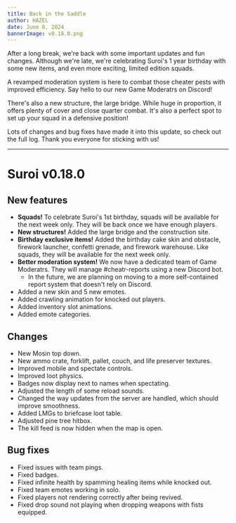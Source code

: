 ```yaml
---
title: Back in the Saddle
author: HAZEL
date: June 8, 2024
bannerImage: v0.18.0.png
---
```

After a long break, we're back with some important updates and fun changes. Although we're late, we're celebrating Suroi's 1 year birthday with some new items, and even more exciting, limited edition squads.

A revamped moderation system is here to combat those cheater pests with improved efficiency. Say hello to our new Game Moderatrs on Discord!

There's also a new structure, the large bridge. While huge in proportion, it offers plenty of cover and close quarter combat. It's also a perfect spot to set up your squad in a defensive position!

Lots of changes and bug fixes have made it into this update, so check out the full log. Thank you everyone for sticking with us!
***
# Suroi v0.18.0

## New features
- **Squads!** To celebrate Suroi's 1st birthday, squads will be available for the next week only. They will be back once we have enough players.
- **New structures!** Added the large bridge and the construction site.
- **Birthday exclusive items!** Added the birthday cake skin and obstacle, firework launcher, confetti grenade, and firework warehouse. Like squads, they will be available for the next week only.
- **Better moderation system!** We now have a dedicated team of Game Moderatrs. They will manage #cheatr-reports using a new Discord bot.
  - In the future, we are planning on moving to a more self-contained report system that doesn't rely on Discord.
- Added a new skin and 5 new emotes.
- Added crawling animation for knocked out players.
- Added inventory slot animations.
- Added emote categories.

## Changes
- New Mosin top down.
- New ammo crate, forklift, pallet, couch, and life preserver textures.
- Improved mobile and spectate controls.
- Improved loot physics.
- Badges now display next to names when spectating.
- Adjusted the length of some reload sounds.
- Changed the way updates from the server are handled, which should improve smoothness.
- Added LMGs to briefcase loot table.
- Adjusted pine tree hitbox.
- The kill feed is now hidden when the map is open.

## Bug fixes
- Fixed issues with team pings.
- Fixed badges.
- Fixed infinite health by spamming healing items while knocked out.
- Fixed team emotes working in solo.
- Fixed players not rendering correctly after being revived.
- Fixed drop sound not playing when dropping weapons with fists equipped.
